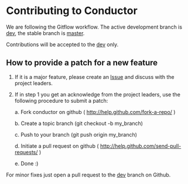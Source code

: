 # Contributing to Conductor

We are following the Gitflow workflow. The active development branch is [dev](https://github.com/Netflix/conductor/tree/dev), the stable branch is [master](https://github.com/Netflix/conductor/tree/master).

Contributions will be accepted to the [dev](https://github.com/Netflix/conductor/tree/dev) only.

## How to provide a patch for a new feature

1. If it is a major feature, please create an [Issue]( https://github.com/Netflix/conductor/issues ) and discuss with the project leaders.

2. If in step 1 you get an acknowledge from the project leaders, use the
   following procedure to submit a patch:

    a. Fork conductor on github ( http://help.github.com/fork-a-repo/ )

    b. Create a topic branch (git checkout -b my_branch)

    c. Push to your branch (git push origin my_branch)

    d. Initiate a pull request on github ( http://help.github.com/send-pull-requests/ )

    e. Done :)

For minor fixes just open a pull request to the [dev]( https://github.com/Netflix/conductor/tree/dev ) branch on Github.
